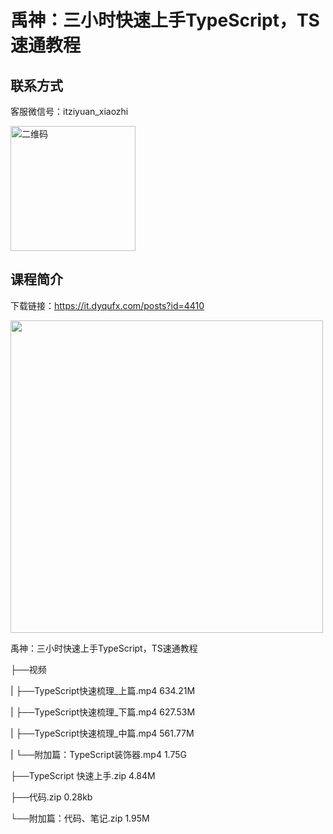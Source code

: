 # 禹神：三小时快速上手TypeScript，TS速通教程

## 联系方式

客服微信号：itziyuan_xiaozhi

<img src="https://ziyuanyun.oss-cn-guangzhou.aliyuncs.com/common/20240614073449/666b82192834a.jpg" width="200" height="200" alt="二维码">

## 课程简介

下载链接：https://it.dyqufx.com/posts?id=4410

<img src="https://ziyuanyun.oss-cn-guangzhou.aliyuncs.com/yun/20240904073222/66d79c866c09a.jpg" width="500" alt="">

  

 禹神：三小时快速上手TypeScript，TS速通教程

 ├──视频

 | ├──TypeScript快速梳理_上篇.mp4 634.21M

 | ├──TypeScript快速梳理_下篇.mp4 627.53M

 | ├──TypeScript快速梳理_中篇.mp4 561.77M

 | └──附加篇：TypeScript装饰器.mp4 1.75G

 ├──TypeScript 快速上手.zip 4.84M

 ├──代码.zip 0.28kb

 └──附加篇：代码、笔记.zip 1.95M

  